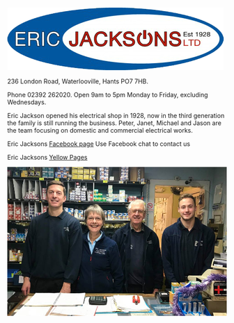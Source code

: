 ![Jacksons Logo](EricJacksons-logo-transparent.png)


236 London Road, Waterlooville, Hants PO7 7HB.

Phone 02392 262020.               Open 9am to 5pm Monday to Friday, excluding Wednesdays.


Eric Jackson opened his electrical shop in 1928, now in the third generation the family is still running the business. Peter, Janet, Michael and Jason are the team focusing on domestic and commercial electrical works.

Eric Jacksons [Facebook page](https://www.facebook.com/ericjacksons/) Use Facebook chat to contact us

Eric Jacksons [Yellow Pages](https://www.yell.com/biz/eric-jackson-s-ltd-waterlooville-2660719/)





![Jackson_team](EJacksons.jpg)

